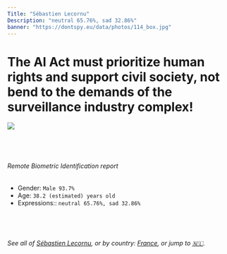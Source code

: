 ```yaml
---
Title: "Sébastien Lecornu"
Description: "neutral 65.76%, sad 32.86%"
banner: "https://dontspy.eu/data/photos/114_box.jpg"
---
```


# The AI Act must prioritize human rights and support civil society, not bend to the demands of the surveillance industry complex!

<link rel="stylesheet" type="text/css" href="/css/blog.css" />

<div class="is-fake" hidden>

_This image is **clearly fake**_, yet we [continue to collect them because the AI Act negotiations](/blog/why-deepfake/) are heading in a direction that will only make people's lives more complicated. For a more in-depth explanation, read: [Double threat: why losing the battle against Face Biometrics would fuel the proliferation of deepfakes](/blog/the-dual-threat-how-losing-the-biometric-battle-fuels-deepfake-proliferation/).


</div>

<!-- <img src="https://dontspy.eu/data/photos/54_box.jpg" /> -->
<img src="https://dontspy.eu/data/photos/114_box.jpg" />

## <br>

###### Remote Biometric Identification report

* <span class="label">Gender:</span> `Male 93.7%`
* <span class="label">Age:</span> `38.2 (estimated) years old`
* <span class="label">Expressions::</span> `neutral 65.76%, sad 32.86%`

## <br>

###### See all of [Sébastien Lecornu](/policymaker#S%C3%A9bastien%20Lecornu), or by country: [France](/country#France), or jump to [🇳🇱](/x/47).

## <br>
